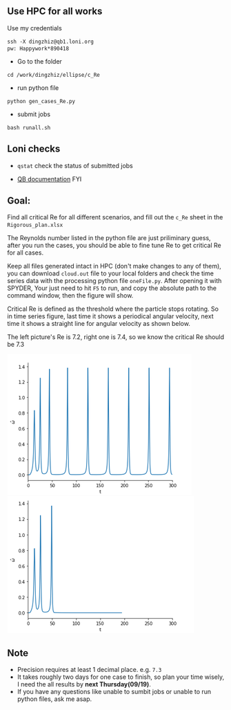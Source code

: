 ## Use HPC for all works
Use my credentials
```
ssh -X dingzhiz@qb1.loni.org
pw: Happywork*890418
```
* Go to the folder
```
cd /work/dingzhiz/ellipse/c_Re
```
* run python file
```
python gen_cases_Re.py
```
* submit jobs
```
bash runall.sh
```

## Loni checks
* `qstat` check the status of submitted jobs

* [QB documentation](http://www.hpc.lsu.edu/docs/guides.php?system=QB2) FYI

## Goal:
Find all critical Re for all different scenarios, and fill out the `c_Re` sheet in the `Rigorous_plan.xlsx`

The Reynolds number listed in the python file are just priliminary guess, after you run the cases, you should be able to fine tune Re to get critical Re for all cases.

Keep all files generated intact in HPC (don't make changes to any of them), you can download `cloud.out` file to your local folders and check the time series data with the processing python file `oneFile.py`. After opening it with SPYDER, Your just need to hit `F5` to run, and copy the absolute path to the command window, then the figure will show.

Critical Re is defined as the threshold where the particle stops rotating. So in time series figure, last time it shows a periodical angular velocity, next time it shows a straight line for angular velocity as shown below.

The left picture's Re is 7.2, right one is 7.4, so we know the critical Re should be 7.3

![pic1](periodic.png)
![pic2](linger.png)

## Note
* Precision requires at least 1 decimal place. e.g. `7.3`  
* It takes roughly two days for one case to finish, so plan your time wisely, I need the all results by **next Thursday(09/19)**.
* If you have any questions like unable to sumbit jobs or unable to run python files, ask me asap.
